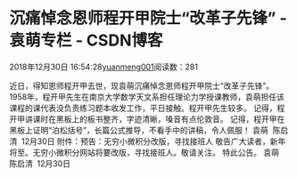 
# 沉痛悼念恩师程开甲院士“改革子先锋” - 袁萌专栏 - CSDN博客

2018年12月30日 16:54:28[yuanmeng001](https://me.csdn.net/yuanmeng001)阅读数：281


近日，得知恩师程开甲去世，现袁萌沉痛悼念恩师程开甲院士“改革子先锋”。
1958年，程开甲先生在南京大学数学天文系担任理论力学授课教师，袁萌担任该课程的课代表没负责练习题本收发工作，平日接触。程开甲先生较多。
记得，程开甲讲课时在黑板上的板书整齐，字迹清晰，嗓音有点伦敦音。
记得，程开甲在黑板上证明“泊松括号”，长篇公式推导，不看手中的讲稿，令人佩服！
袁萌  陈启清  12月30日
附件：预告：无穷小微积分改版，寻找接班人
敬告广大读者，新年将至。无穷小微积分网站将要改版，寻找接班人。敬请关注。
特此公告。
袁萌  陈启清  12月30日


